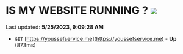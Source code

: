 # IS MY WEBSITE RUNNING ? [![](https://img.shields.io/static/v1?label=Sponsor&message=%E2%9D%A4&logo=GitHub&color=%23fe8e86)](https://github.com/sponsors/<username>)

Last updated: **5/25/2023, 9:09:28 AM**

- `GET` [https://youssefservice.me](https://youssefservice.me) - **Up** (873ms)
